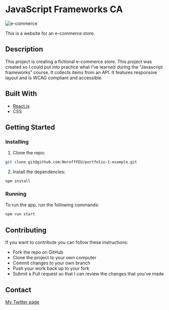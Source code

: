 #  JavaScript Frameworks CA 

![e-commerce](https://github.com/piiito/javascript-frameworks-ca/assets/91608038/176e1050-fb48-40b4-ad03-b6f605d8326c)


This is a website for an e-commerce store.

## Description
This project is creating a fictional e-commerce store. This project was created so I could put into practice what I've learned during the "Javascript frameworks" course. It collects items from an API. It features responsive layout and is WCAG compliant and accessible.

## Built With

- [React.js](https://reactjs.org/)
- CSS

## Getting Started

### Installing

1. Clone the repo:

```bash
git clone git@github.com:NoroffFEU/portfolio-1-example.git
```

2. Install the dependencies:

```
npm install
```

### Running

To run the app, run the following commands:

```bash
npm run start
```

## Contributing

If you want to contribute you can follow these instructions:

- Fork the repo on GitHub
- Clone the project to your own computer
- Commit changes to your own branch
- Push your work back up to your fork
- Submit a Pull request so that I can review the changes that you've made
  
## Contact

[My Twitter page](www.twitter.com/birgitte_vedaa)

